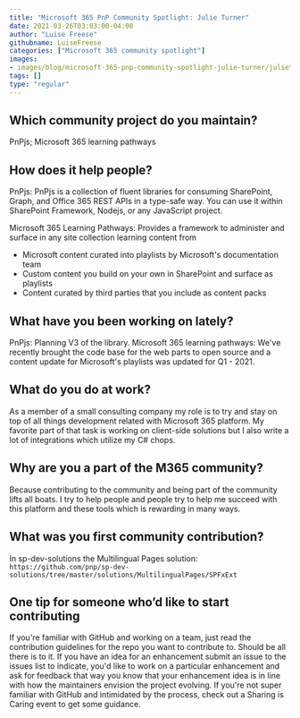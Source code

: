 ```yaml
---
title: "Microsoft 365 PnP Community Spotlight: Julie Turner"
date: 2021-03-26T03:03:00-04:00
author: "Luise Freese"
githubname: LuiseFreese
categories: ["Microsoft 365 community spotlight"]
images:
- images/blog/microsoft-365-pnp-community-spotlight-julie-turner/julieturner.jpg
tags: []
type: "regular"
---
```



## Which community project do you maintain? 

 PnPjs; Microsoft 365 learning pathways 

## How does it help people?  

PnPjs: 
PnPjs is a collection of fluent libraries for consuming SharePoint, Graph, and Office 365 REST APIs in a type-safe way. You can use it within SharePoint Framework, Nodejs, or any JavaScript project. 
 
Microsoft 365 Learning Pathways: 
Provides a framework to administer and surface in any site collection learning content from

- Microsoft content curated into playlists by Microsoft's documentation team 
- Custom content you build on your own in SharePoint and surface as playlists 
- Content curated by third parties that you include as content packs 

## What have you been working on lately? 

 PnPjs: Planning V3 of the library. 
Microsoft 365 learning pathways: We've recently brought the code base for the web parts to open source and a content update for Microsoft's playlists was updated for Q1 - 2021. 

## What do you do at work? 

 As a member of a small consulting company my role is to try and stay on top of all things development related with Microsoft 365 platform. My favorite part of that task is working on client-side solutions but I also write a lot of integrations which utilize my C# chops. 

## Why are you a part of the M365 community? 

 Because contributing to the community and being part of the community lifts all boats. I try to help people and people try to help me succeed with this platform and these tools which is rewarding in many ways. 

## What was you first community contribution? 

In sp-dev-solutions the Multilingual Pages solution: `https://github.com/pnp/sp-dev-solutions/tree/master/solutions/MultilingualPages/SPFxExt`


## One tip for someone who’d like to start contributing 

 If you're familiar with GitHub and working on a team, just read the contribution guidelines for the repo you want to contribute to. Should be all there is to it.  If you have an idea for an enhancement submit an issue to the issues list to indicate, you'd like to work on a particular enhancement and ask for feedback that way you know that your enhancement idea is in line with how the maintainers envision the project evolving. If you're not super familiar with GitHub and intimidated by the process, check out a Sharing is Caring event to get some guidance.​ 
